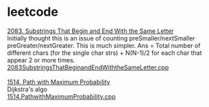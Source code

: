 # leetcode
[2083. Substrings That Begin and End With the Same Letter](https://leetcode.com/problems/substrings-that-begin-and-end-with-the-same-letter/)<br>
Initially thought this is an issue of counting preSmaller/nextSmaller preGreater/nextGreater. This is much simpler. 
Ans = Total number of different chars (for the single char strs)  +  N(N-1)/2 for each char that appear 2 or more times.<br>
[2083SubstringsThatBeginandEndWiththeSameLetter.cpp](https://github.com/lianglu00/leetcode/blob/main/array/2083SubstringsThatBeginandEndWiththeSameLetter.cpp)<br><br>
[1514. Path with Maximum Probability](https://leetcode.com/problems/path-with-maximum-probability/)  <br> 
Dijkstra's algo <br>
[1514.PathwithMaximumProbability.cpp](https://github.com/lianglu00/leetcode/commit/86959ee040703b69aac4bcce42be09b30a8d650a) <br>
